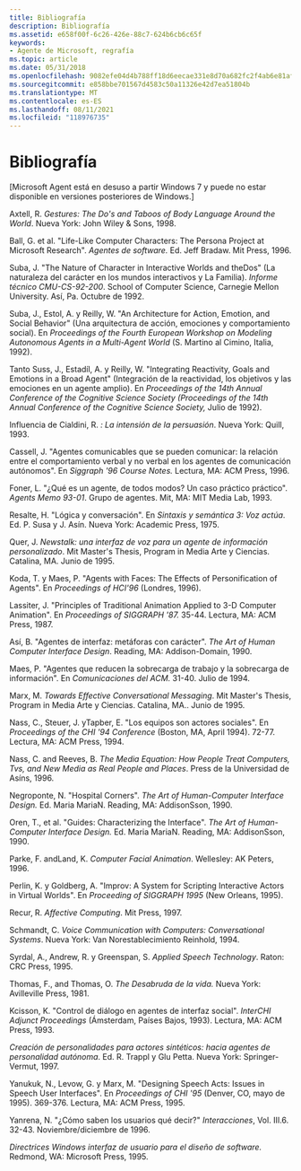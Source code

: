 ```yaml
---
title: Bibliografía
description: Bibliografía
ms.assetid: e658f00f-6c26-426e-88c7-624b6cb6c65f
keywords:
- Agente de Microsoft, regrafía
ms.topic: article
ms.date: 05/31/2018
ms.openlocfilehash: 9082efe04d4b788ff18d6eecae331e8d70a682fc2f4ab6e81af3564348b8ef8e
ms.sourcegitcommit: e858bbe701567d4583c50a11326e42d7ea51804b
ms.translationtype: MT
ms.contentlocale: es-ES
ms.lasthandoff: 08/11/2021
ms.locfileid: "118976735"
---
```

# <a name="bibliography"></a>Bibliografía

\[Microsoft Agent está en desuso a partir Windows 7 y puede no estar disponible en versiones posteriores de Windows.\]

Axtell, R. *Gestures: The Do's and Taboos of Body Language Around the World*. Nueva York: John Wiley & Sons, 1998.

Ball, G. et al. "Life-Like Computer Characters: The Persona Project at Microsoft Research". *Agentes de software.* Ed. Jeff Bradaw. Mit Press, 1996.

Suba, J. "The Nature of Character in Interactive Worlds and theDos" (La naturaleza del carácter en los mundos interactivos y La Familia). *Informe técnico CMU-CS-92-200*. School of Computer Science, Carnegie Mellon University. Así, Pa. Octubre de 1992.

Suba, J., Estol, A. y Reilly, W. "An Architecture for Action, Emotion, and Social Behavior" (Una arquitectura de acción, emociones y comportamiento social). En *Proceedings of the Fourth European Workshop on Modeling Autonomous Agents in a Multi-Agent World* (S. Martino al Cimino, Italia, 1992).

Tanto Suss, J., Estadíl, A. y Reilly, W. "Integrating Reactivity, Goals and Emotions in a Broad Agent" (Integración de la reactividad, los objetivos y las emociones en un agente amplio). En *Proceedings of the 14th Annual Conference of the Cognitive Science Society (Proceedings of the 14th Annual Conference of the Cognitive Science Society,* Julio de 1992).

Influencia de Cialdini, R. *: La intensión de la persuasión*. Nueva York: Quill, 1993.

Cassell, J. "Agentes comunicables que se pueden comunicar: la relación entre el comportamiento verbal y no verbal en los agentes de comunicación autónomos". En *Siggraph '96 Course Notes.* Lectura, MA: ACM Press, 1996.

Foner, L. "¿Qué es un agente, de todos modos? Un caso práctico práctico". *Agents Memo 93-01*. Grupo de agentes. Mit, MA: MIT Media Lab, 1993.

Resalte, H. "Lógica y conversación". En *Sintaxis y semántica 3: Voz actúa*. Ed. P. Susa y J. Asín. Nueva York: Academic Press, 1975.

Quer, J. *Newstalk: una interfaz de voz para un agente de información personalizado*. Mit Master's Thesis, Program in Media Arte y Ciencias. Catalina, MA. Junio de 1995.

Koda, T. y Maes, P. "Agents with Faces: The Effects of Personification of Agents". En *Proceedings of HCI'96* (Londres, 1996).

Lassiter, J. "Principles of Traditional Animation Applied to 3-D Computer Animation". En *Proceedings of SIGGRAPH '87.* 35-44. Lectura, MA: ACM Press, 1987.

Así, B. "Agentes de interfaz: metáforas con carácter". *The Art of Human Computer Interface Design*. Reading, MA: Addison-Domain, 1990.

Maes, P. "Agentes que reducen la sobrecarga de trabajo y la sobrecarga de información". En *Comunicaciones del ACM.* 31-40. Julio de 1994.

Marx, M. *Towards Effective Conversational Messaging*. Mit Master's Thesis, Program in Media Arte y Ciencias. Catalina, MA.. Junio de 1995.

Nass, C., Steuer, J. yTapber, E. "Los equipos son actores sociales". En *Proceedings of the CHI '94 Conference* (Boston, MA, April 1994). 72-77. Lectura, MA: ACM Press, 1994.

Nass, C. and Reeves, B. *The Media Equation: How People Treat Computers, Tvs, and New Media as Real People and Places*. Press de la Universidad de Asíns, 1996.

Negroponte, N. "Hospital Corners". *The Art of Human-Computer Interface Design.* Ed. Maria MariaN. Reading, MA: AddisonSson, 1990.

Oren, T., et al. "Guides: Characterizing the Interface". *The Art of Human-Computer Interface Design.* Ed. Maria MariaN. Reading, MA: AddisonSson, 1990.

Parke, F. andLand, K. *Computer Facial Animation*. Wellesley: AK Peters, 1996.

Perlin, K. y Goldberg, A. "Improv: A System for Scripting Interactive Actors in Virtual Worlds". En *Proceeding of SIGGRAPH 1995* (New Orleans, 1995).

Recur, R. *Affective Computing*. Mit Press, 1997.

Schmandt, C. *Voice Communication with Computers: Conversational Systems*. Nueva York: Van Norestablecimiento Reinhold, 1994.

Syrdal, A., Andrew, R. y Greenspan, S. *Applied Speech Technology*. Raton: CRC Press, 1995.

Thomas, F., and Thomas, O. *The Desabruda de la vida.* Nueva York: Avilleville Press, 1981.

Kcisson, K. "Control de diálogo en agentes de interfaz social". *InterCHI Adjunct Proceedings* (Ámsterdam, Países Bajos, 1993). Lectura, MA: ACM Press, 1993.

*Creación de personalidades para actores sintéticos: hacia agentes de personalidad autónoma*. Ed. R. Trappl y Glu Petta. Nueva York: Springer-Vermut, 1997.

Yanukuk, N., Levow, G. y Marx, M. "Designing Speech Acts: Issues in Speech User Interfaces". En *Proceedings of CHI '95* (Denver, CO, mayo de 1995). 369-376. Lectura, MA: ACM Press, 1995.

Yanrena, N. "¿Cómo saben los usuarios qué decir?" *Interacciones*, Vol. III.6. 32-43. Noviembre/diciembre de 1996.

*Directrices Windows interfaz de usuario para el diseño de software.* Redmond, WA: Microsoft Press, 1995.

 

 




